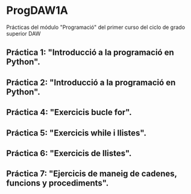 # ProgDAW1A
Prácticas del módulo "Programació" del primer curso del ciclo de grado superior DAW

## Práctica 1: "Introducció a la programació en Python".
## Práctica 2: "Introducció a la programació en Python".
## Práctica 4: "Exercicis bucle for".
## Práctica 5: "Exercicis while i llistes".
## Práctica 6: "Exercicis de llistes".
## Práctica 7: "Ejercicis de maneig de cadenes, funcions y procediments".
